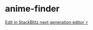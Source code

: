 # anime-finder

[Edit in StackBlitz next generation editor ⚡️](https://stackblitz.com/~/github.com/PRATHAM010107/anime-finder)